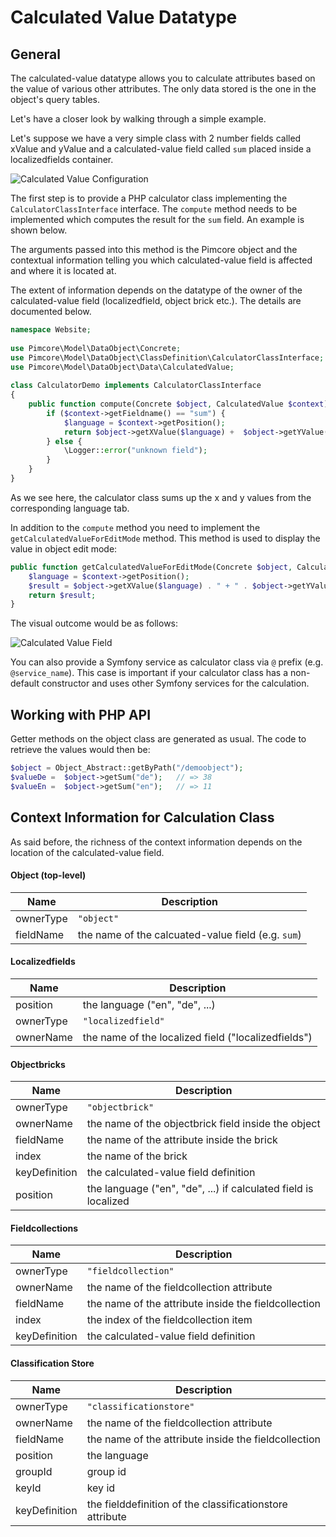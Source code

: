 # Calculated Value Datatype


## General

The calculated-value datatype allows you to calculate attributes based on the value of various other attributes. 
The only data stored is the one in the object's query tables.

Let's have a closer look by walking through a simple example.

Let's suppose we have a very simple class with 2 number fields called xValue and yValue and a calculated-value field 
called `sum` placed inside a localizedfields container.

![Calculated Value Configuration](../../../img/classes-datatypes-calculated.png)


The first step is to provide a PHP calculator class implementing the `CalculatorClassInterface` interface. The `compute` method needs to be implemented which computes the result for the `sum` field. An example is shown below.

The arguments passed into this method is the Pimcore object and the contextual information telling you which 
calculated-value field is affected and where it is located at.

The extent of information depends on the datatype of the owner of the calculated-value field 
(localizedfield, object brick etc.). The details are documented below.

```php
namespace Website;
 
use Pimcore\Model\DataObject\Concrete;
use Pimcore\Model\DataObject\ClassDefinition\CalculatorClassInterface;
use Pimcore\Model\DataObject\Data\CalculatedValue;
 
class CalculatorDemo implements CalculatorClassInterface
{
    public function compute(Concrete $object, CalculatedValue $context):string {
        if ($context->getFieldname() == "sum") {
            $language = $context->getPosition();
            return $object->getXValue($language) +  $object->getYValue($language);
        } else {
            \Logger::error("unknown field");
        }
    }
} 
```

As we see here, the calculator class sums up the x and y values from the corresponding language tab.

In addition to the `compute` method you need to implement the `getCalculatedValueForEditMode` method. This method is used to display the value in object edit mode:
```php
public function getCalculatedValueForEditMode(Concrete $object, CalculatedValue $context): string {
    $language = $context->getPosition();
    $result = $object->getXValue($language) . " + " . $object->getYValue($language) . " = " . $this->compute($object, $context);
    return $result;
}
```

The visual outcome would be as follows: 

![Calculated Value Field](../../../img/classes-datatypes-calculated-field.png)

You can also provide a Symfony service as calculator class via `@` prefix (e.g. `@service_name`).
This case is important if your calculator class has a non-default constructor and uses other Symfony services for the calculation.

## Working with PHP API

Getter methods on the object class are generated as usual. The code to retrieve the values would then be: 
```php
$object = Object_Abstract::getByPath("/demoobject");
$valueDe =  $object->getSum("de");   // => 38
$valueEn =  $object->getSum("en");   // => 11
```

## Context Information for Calculation Class
As said before, the richness of the context information depends on the location of the calculated-value field.


#### Object (top-level)

| Name | Description |
| --- | ---- |
| ownerType | `"object"` |
| fieldName | the name of the calcuated-value field (e.g. `sum`) |


#### Localizedfields

| Name | Description |
| --- | ---- |
| position | the language ("en", "de", ...) |
| ownerType | `"localizedfield"` |
| ownerName | the name of the localized field ("localizedfields") | 


#### Objectbricks

| Name | Description |
| --- | ---- |
| ownerType | `"objectbrick"` |
| ownerName | the name of the objectbrick field inside the object |
| fieldName | the name of the attribute inside the brick |
| index | the name of the brick |
| keyDefinition | the calculated-value field definition |
| position | the language ("en", "de", ...) if calculated field is localized |


#### Fieldcollections

| Name | Description |
| --- | ---- |
| ownerType | `"fieldcollection"` |
| ownerName | the name of the fieldcollection attribute |
| fieldName | the name of the attribute inside the fieldcollection |
| index | the index of the fieldcollection item |
| keyDefinition | the calculated-value field definition |


#### Classification Store

| Name | Description |
| --- | ---- |
| ownerType | `"classificationstore"` |
| ownerName | the name of the fieldcollection attribute |
| fieldName | the name of the attribute inside the fieldcollection |
| position  | the language |
| groupId   | group id |
| keyId     | key id |
| keyDefinition | the fielddefinition of the classificationstore attribute |

